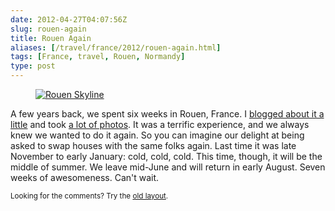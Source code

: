 ```yaml
--- 
date: 2012-04-27T04:07:56Z
slug: rouen-again
title: Rouen Again
aliases: [/travel/france/2012/rouen-again.html]
tags: [France, travel, Rouen, Normandy]
type: post
---
```


<figure><a href="https://www.flickr.com/photos/theory/3330418728/"><img src="https://farm4.staticflickr.com/3359/3330418728_7a8a5024bb_z.jpg?zz=1" alt="Rouen Skyline" title="" /></a></figure>

<p>A few years back, we spent six weeks in Rouen, France. I <a href="/travel/france/">blogged about it a little</a> and took <a href="https://www.flickr.com/photos/theory/tags/france/">a lot of photos</a>. It was a terrific experience, and we always knew we wanted to do it again. So you can imagine our delight at being asked to swap houses with the same folks again. Last time it was late November to early January: cold, cold, cold. This time, though, it will be the middle of summer. We leave mid-June and will return in early August. Seven weeks of awesomeness. Can't wait.</p>

<p class="past"><small>Looking for the comments? Try the <a rel="nofollow" href="//past.justatheory.com/travel/france/2012/rouen-again.html">old layout</a>.</small></p>
